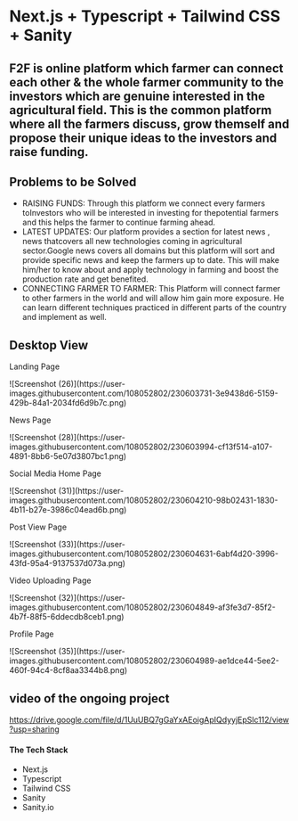 # Next.js + Typescript + Tailwind CSS + Sanity

## F2F is online platform which farmer can connect each other & the whole farmer community to the investors which are genuine interested in the agricultural  field.  This is the common platform where all the farmers discuss, grow themself and propose their unique ideas to the investors and raise funding.


<h2>Problems to be Solved</h2>
<ul>
    <li>RAISING FUNDS: Through this platform we connect every farmers toInvestors who will be interested in investing for thepotential farmers and this helps the farmer to continue farming ahead.</li>
    <li>LATEST UPDATES: Our platform provides a section for latest news , news thatcovers all new technologies coming in agricultural sector.Google news covers all domains but this platform will sort and provide specific news and keep the farmers up to date. This will make him/her to know about and apply technology in farming and boost the production rate and get benefited.</li>
    <li>CONNECTING FARMER TO FARMER: This Platform will connect farmer to other farmers in the world and will allow him gain more exposure. He can learn different techniques practiced in different parts of the country and implement as well.</li>
</ul>


<h2>Desktop View</h4>

<p>Landing Page</p>
![Screenshot (26)](https://user-images.githubusercontent.com/108052802/230603731-3e9438d6-5159-429b-84a1-2034fd6d9b7c.png)
<br />
<p>News Page</p>
![Screenshot (28)](https://user-images.githubusercontent.com/108052802/230603994-cf13f514-a107-4891-8bb6-5e07d3807bc1.png)
<br />
<p>Social Media Home Page</p>
![Screenshot (31)](https://user-images.githubusercontent.com/108052802/230604210-98b02431-1830-4b11-b27e-3986c04ead6b.png)
<br />
<p>Post View Page</p>
![Screenshot (33)](https://user-images.githubusercontent.com/108052802/230604631-6abf4d20-3996-43fd-95a4-9137537d073a.png)
<br />
<p>Video Uploading Page</p>
![Screenshot (32)](https://user-images.githubusercontent.com/108052802/230604849-af3fe3d7-85f2-4b7f-88f5-6ddecdb8ceb1.png)
<br />
<p>Profile Page</p>
![Screenshot (35)](https://user-images.githubusercontent.com/108052802/230604989-ae1dce44-5ee2-460f-94c4-8cf8aa3344b8.png)

## video of the ongoing project
https://drive.google.com/file/d/1UuUBQ7gGaYxAEoigApIQdyyjEpSlc112/view?usp=sharing
<h4>The Tech Stack</h4>
<ul>
    <li>Next.js</li>
    <li>Typescript</li>
    <li>Tailwind CSS</li>
    <li>Sanity</li>
    <li>Sanity.io</li>
</ul>
